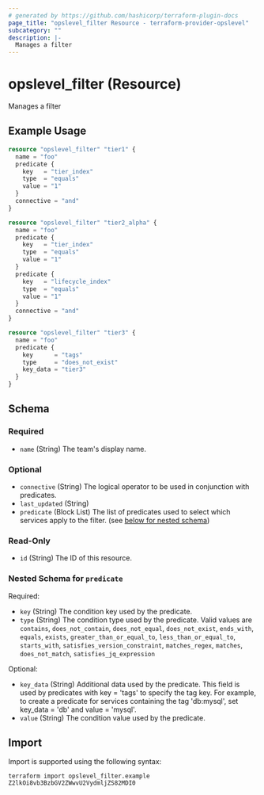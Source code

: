 ```yaml
---
# generated by https://github.com/hashicorp/terraform-plugin-docs
page_title: "opslevel_filter Resource - terraform-provider-opslevel"
subcategory: ""
description: |-
  Manages a filter
---
```


# opslevel_filter (Resource)

Manages a filter

## Example Usage

```terraform
resource "opslevel_filter" "tier1" {
  name = "foo"
  predicate {
    key   = "tier_index"
    type  = "equals"
    value = "1"
  }
  connective = "and"
}

resource "opslevel_filter" "tier2_alpha" {
  name = "foo"
  predicate {
    key   = "tier_index"
    type  = "equals"
    value = "1"
  }
  predicate {
    key   = "lifecycle_index"
    type  = "equals"
    value = "1"
  }
  connective = "and"
}

resource "opslevel_filter" "tier3" {
  name = "foo"
  predicate {
    key      = "tags"
    type     = "does_not_exist"
    key_data = "tier3"
  }
}
```

<!-- schema generated by tfplugindocs -->
## Schema

### Required

- `name` (String) The team's display name.

### Optional

- `connective` (String) The logical operator to be used in conjunction with predicates.
- `last_updated` (String)
- `predicate` (Block List) The list of predicates used to select which services apply to the filter. (see [below for nested schema](#nestedblock--predicate))

### Read-Only

- `id` (String) The ID of this resource.

<a id="nestedblock--predicate"></a>
### Nested Schema for `predicate`

Required:

- `key` (String) The condition key used by the predicate.
- `type` (String) The condition type used by the predicate. Valid values are `contains`, `does_not_contain`, `does_not_equal`, `does_not_exist`, `ends_with`, `equals`, `exists`, `greater_than_or_equal_to`, `less_than_or_equal_to`, `starts_with`, `satisfies_version_constraint`, `matches_regex`, `matches`, `does_not_match`, `satisfies_jq_expression`

Optional:

- `key_data` (String) Additional data used by the predicate. This field is used by predicates with key = 'tags' to specify the tag key. For example, to create a predicate for services containing the tag 'db:mysql', set key_data = 'db' and value = 'mysql'.
- `value` (String) The condition value used by the predicate.

## Import

Import is supported using the following syntax:

```shell
terraform import opslevel_filter.example Z2lkOi8vb3BzbGV2ZWwvU2VydmljZS82MDI0
```

